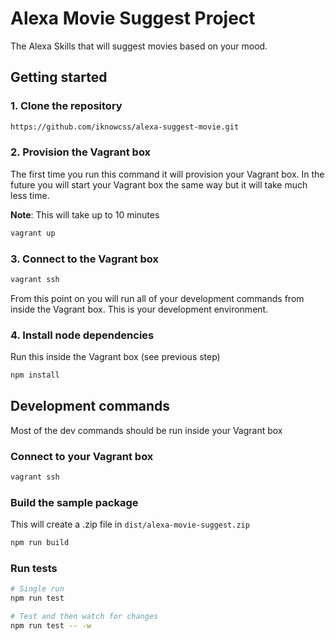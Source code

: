 # Alexa Movie Suggest Project

The Alexa Skills that will suggest movies based on your mood.

## Getting started

### 1. Clone the repository

```bash
https://github.com/iknowcss/alexa-suggest-movie.git
```

### 2. Provision the Vagrant box

The first time you run this command it will provision your Vagrant box. 
In the future you will start your Vagrant box the same way but it will
take much less time.

**Note**: This will take up to 10 minutes

```bash
vagrant up
```



### 3. Connect to the Vagrant box

```bash
vagrant ssh
```

From this point on you will run all of your development commands from
inside the Vagrant box. This is your development environment.

### 4. Install node dependencies

Run this inside the Vagrant box (see previous step)

```bash
npm install
```

## Development commands

Most of the dev commands should be run inside your Vagrant box

### Connect to your Vagrant box

```bash
vagrant ssh
```

### Build the sample package

This will create a .zip file in `dist/alexa-movie-suggest.zip`

```bash
npm run build
```

### Run tests

```bash
# Single run
npm run test

# Test and then watch for changes
npm run test -- -w
```
